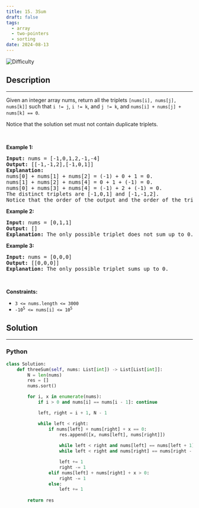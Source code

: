 ```yaml
---
title: 15. 3Sum
draft: false
tags: 
  - array
  - two-pointers
  - sorting
date: 2024-08-13
---
```


![Difficulty](https://img.shields.io/badge/Difficulty-Medium-blue.svg)

## Description

---
<p>Given an integer array nums, return all the triplets <code>[nums[i], nums[j], nums[k]]</code> such that <code>i != j</code>, <code>i != k</code>, and <code>j != k</code>, and <code>nums[i] + nums[j] + nums[k] == 0</code>.</p>

<p>Notice that the solution set must not contain duplicate triplets.</p>

<p>&nbsp;</p>
<p><strong class="example">Example 1:</strong></p>

<pre>
<strong>Input:</strong> nums = [-1,0,1,2,-1,-4]
<strong>Output:</strong> [[-1,-1,2],[-1,0,1]]
<strong>Explanation:</strong> 
nums[0] + nums[1] + nums[2] = (-1) + 0 + 1 = 0.
nums[1] + nums[2] + nums[4] = 0 + 1 + (-1) = 0.
nums[0] + nums[3] + nums[4] = (-1) + 2 + (-1) = 0.
The distinct triplets are [-1,0,1] and [-1,-1,2].
Notice that the order of the output and the order of the triplets does not matter.
</pre>

<p><strong class="example">Example 2:</strong></p>

<pre>
<strong>Input:</strong> nums = [0,1,1]
<strong>Output:</strong> []
<strong>Explanation:</strong> The only possible triplet does not sum up to 0.
</pre>

<p><strong class="example">Example 3:</strong></p>

<pre>
<strong>Input:</strong> nums = [0,0,0]
<strong>Output:</strong> [[0,0,0]]
<strong>Explanation:</strong> The only possible triplet sums up to 0.
</pre>

<p>&nbsp;</p>
<p><strong>Constraints:</strong></p>

<ul>
	<li><code>3 &lt;= nums.length &lt;= 3000</code></li>
	<li><code>-10<sup>5</sup> &lt;= nums[i] &lt;= 10<sup>5</sup></code></li>
</ul>


## Solution

---
### Python
``` py title='3sum'
class Solution:
    def threeSum(self, nums: List[int]) -> List[List[int]]:
        N = len(nums)
        res = []
        nums.sort()

        for i, x in enumerate(nums):
            if i > 0 and nums[i] == nums[i - 1]: continue

            left, right = i + 1, N - 1

            while left < right:
                if nums[left] + nums[right] + x == 0:
                    res.append([x, nums[left], nums[right]])
                    
                    while left < right and nums[left] == nums[left + 1]: left += 1
                    while left < right and nums[right] == nums[right - 1]: right -= 1

                    left += 1
                    right -= 1
                elif nums[left] + nums[right] + x > 0:
                    right -= 1
                else:
                    left += 1
        
        return res

```

